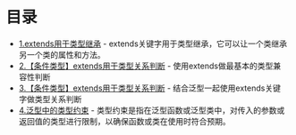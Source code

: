# 目录

- [1.extends用于类型继承](1.TypeInherit.ts) - extends关键字用于类型继承，它可以让一个类继承另一个类的属性和方法。
- [2.【条件类型】extends用于类型关系判断](2.TypeDetermine1.ts) - 使用extends做最基本的类型兼容性判断
- [3.【条件类型】extends用于类型关系判断](3.TypeDetermine2.ts) - 结合泛型一起使用extends关键字做类型关系判断
- [4.泛型中的类型约束](4.TypeConstraint-in-Generic.ts) - 类型约束是指在泛型函数或泛型类中，对传入的参数或返回值的类型进行限制，以确保函数或类在使用时符合预期。